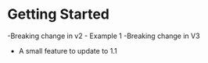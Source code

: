 # Getting Started

-Breaking change in v2 - Example 1
-Breaking change in V3

- A small feature to update to 1.1
